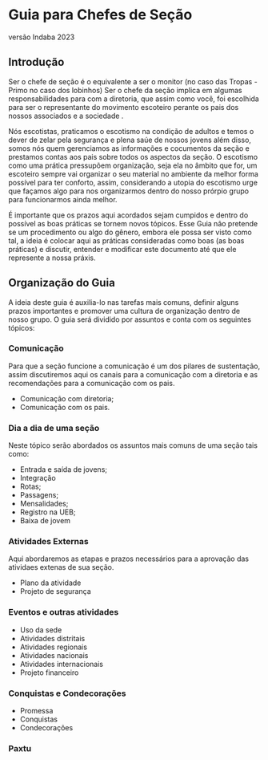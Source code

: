 # Guia para Chefes de Seção

versão Indaba 2023

## Introdução

Ser o chefe de seção é o equivalente a ser o monitor (no caso das Tropas - Primo no caso dos lobinhos)
Ser o chefe da seção implica em algumas responsabilidades para com a diretoria, que assim como você, foi escolhida  para ser o representante do movimento escoteiro perante os pais dos nossos associados e a sociedade .

Nós escotistas, praticamos o escotismo na condição de adultos e temos o dever de zelar pela segurança e plena saúe de nossos jovens além disso, somos nós quem gerenciamos as informações e cocumentos da seção e prestamos contas aos pais sobre todos os aspectos da seção.
O escotismo como uma prática pressupõem organização, seja ela no âmbito que for, um escoteiro sempre vai organizar o seu material no ambiente da melhor forma possível para ter conforto, assim, considerando a utopia do escotismo urge que façamos algo para  nos organizarmos dentro do nosso prórpio grupo para funcionarmos ainda melhor.

É importante que os prazos aqui acordados sejam cumpidos e dentro do possível as boas práticas se tornem novos tópicos.
Esse Guia não pretende se um procedimento ou algo do gênero, embora ele possa ser visto como tal, a ideia é colocar aqui as práticas consideradas como boas (as boas práticas) e discutir, entender e modificar este documento até que ele represente a nossa práxis.

## Organização do Guia

A ideia deste guia é auxilia-lo nas tarefas mais comuns, definir alguns prazos importantes e promover uma cultura de organização dentro de nosso grupo.
O guia será dividido por assuntos e conta com os seguintes tópicos:

### Comunicação

Para que a seção funcione a comunicação é um dos pilares de sustentação, assim discutiremos aqui os canais para a comunicação com a diretoria e as recomendações para a comunicação com os pais.

- Comunicação com diretoria;
- Comunicação com os pais.

### Dia a dia de uma seção

Neste tópico serão abordados os assuntos mais comuns de uma seção tais como:

- Entrada e saída de jovens;
- Integração
- Rotas;
- Passagens;
- Mensalidades;
- Registro na UEB;
- Baixa de jovem

### Atividades Externas

Aqui abordaremos as etapas e prazos necessários para a aprovação das atividaes extenas de sua seção.

- Plano da atividade
- Projeto de segurança

### Eventos e outras atividades

- Uso da sede
- Atividades distritais
- Atividades regionais
- Atividades nacionais
- Atividades internacionais
- Projeto financeiro

### Conquistas e Condecorações

- Promessa
- Conquistas
- Condecorações

### Paxtu
